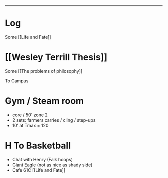 

---

# Log


Some [[Life and Fate]]

# [[Wesley Terrill Thesis]]

Some [[The problems of philosophy]]

 To Campus

# Gym / Steam room
- core / 50' zone 2 
- 2 sets: farmers carries / cling / step-ups
- 10' at Tmax = 120

# H To Basketball
- Chat with Henry (Falk hoops)
- Giant Eagle (not as nice as shady side)
- Cafe 61C [[Life and Fate]]


